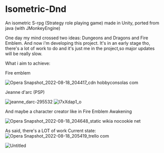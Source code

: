 # Isometric-Dnd


An isometric S-rpg (Strategy role playing game) made in Unity, ported from java (with JMonkeyEngine)

One day my mind crossed two ideas: Dungeons and Dragons and Fire Emblem. And now i'm developing this project.
It's in an early stage tho, there's a lot of work to do and it's just me in the project,so major updates will be really slow.

What i aim to achieve:

Fire emblem

![Opera Snapshot_2022-08-18_204417_cdn hobbyconsolas com](https://user-images.githubusercontent.com/78242717/185514059-f76a8cf4-adf5-43d4-9f2b-e2f9646b34ee.png)

Jeanne d'arc (PSP)

![jeanne_darc-295532](https://user-images.githubusercontent.com/78242717/185514114-0dbf142f-8c76-43fe-99fa-d8bb9b54afd9.jpg)
![l7xXdap1_o](https://user-images.githubusercontent.com/78242717/185514116-7a1392aa-5513-44e7-a9d8-7c778af908ef.jpg)

And maybe a character creator like in Fire Emblem Awakening

![Opera Snapshot_2022-08-18_204648_static wikia nocookie net](https://user-images.githubusercontent.com/78242717/185514162-fd1956b2-22a5-459d-b513-2e88e9e65a31.png)

As said, there's a LOT of work
Current state:
![Opera Snapshot_2022-08-18_205419_trello com](https://user-images.githubusercontent.com/78242717/185514549-ccb4adb6-3864-4fe4-bdc9-32b54a3dbf9f.png)


![Untitled](https://user-images.githubusercontent.com/78242717/185513224-dd35f537-9edc-4037-a63e-796a557b3cfc.png)

